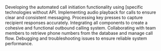 Developing the automated call initiation functionality using [specific technologies without API.
Implementing audio playback for calls to ensure clear and consistent messaging.
Processing key presses to capture recipient responses accurately.
Integrating all components to create a cohesive and functional outbound calling system.
Collaborating with team members to retrieve phone numbers from the database and manage call flow.
Debugging and troubleshooting issues to ensure reliable system performance.
